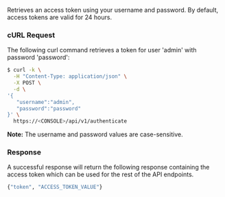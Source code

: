 Retrieves an access token using your username and password. By default, access tokens are valid for 24 hours.

### cURL Request

The following curl command retrieves a token for user 'admin' with password 'password':

```bash
$ curl -k \
  -H "Content-Type: application/json" \
  -X POST \
  -d \
'{
   "username":"admin",
   "password":"password"
}' \
  https://<CONSOLE>/api/v1/authenticate
```

**Note:** The username and password values are case-sensitive.

### Response

A successful response will return the following response containing the access token which can be used for the rest of the API endpoints.

```bash
{"token", "ACCESS_TOKEN_VALUE"}
```